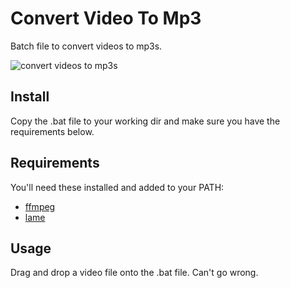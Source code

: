 # Convert Video To Mp3

Batch file to convert videos to mp3s.

![convert videos to mp3s](http://i.imgur.com/6q8uPba.png)

## Install

Copy the .bat file to your working dir and make sure you have the requirements below.

## Requirements

You'll need these installed and added to your PATH:

- [ffmpeg](https://www.ffmpeg.org/download.html)
- [lame](http://lame.sourceforge.net/download.php)

## Usage

Drag and drop a video file onto the .bat file. Can't go wrong.
